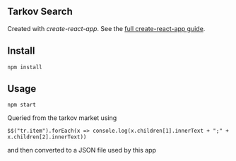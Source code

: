 Tarkov Search
---

Created with *create-react-app*. See the [full create-react-app guide](https://github.com/facebookincubator/create-react-app/blob/master/packages/react-scripts/template/README.md).



Install
---

`npm install`



Usage
---

`npm start`


Queried from the tarkov market using

`$$("tr.item").forEach(x => console.log(x.children[1].innerText + ";" + x.children[2].innerText))`

and then converted to a JSON file used by this app